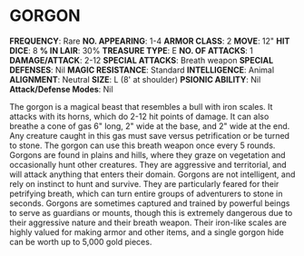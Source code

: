 # GORGON

**FREQUENCY**: Rare
**NO. APPEARING**: 1-4
**ARMOR CLASS**: 2
**MOVE**: 12"
**HIT DICE**: 8
**% IN LAIR**: 30%
**TREASURE TYPE**: E
**NO. OF ATTACKS**: 1
**DAMAGE/ATTACK**: 2-12
**SPECIAL ATTACKS**: Breath weapon
**SPECIAL DEFENSES**: Nil
**MAGIC RESISTANCE**: Standard
**INTELLIGENCE**: Animal
**ALIGNMENT**: Neutral
**SIZE**: L (8' at shoulder)
**PSIONIC ABILITY**: Nil
**Attack/Defense Modes**: Nil

The gorgon is a magical beast that resembles a bull with iron scales. It attacks with its horns, which do 2-12 hit points of damage. It can also breathe a cone of gas 6" long, 2" wide at the base, and 2" wide at the end. Any creature caught in this gas must save versus petrification or be turned to stone. The gorgon can use this breath weapon once every 5 rounds. Gorgons are found in plains and hills, where they graze on vegetation and occasionally hunt other creatures. They are aggressive and territorial, and will attack anything that enters their domain. Gorgons are not intelligent, and rely on instinct to hunt and survive. They are particularly feared for their petrifying breath, which can turn entire groups of adventurers to stone in seconds. Gorgons are sometimes captured and trained by powerful beings to serve as guardians or mounts, though this is extremely dangerous due to their aggressive nature and their breath weapon. Their iron-like scales are highly valued for making armor and other items, and a single gorgon hide can be worth up to 5,000 gold pieces.
